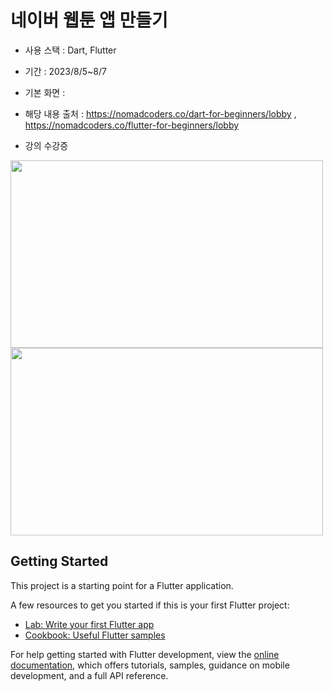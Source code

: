 # 네이버 웹툰 앱 만들기

- 사용 스택 : Dart, Flutter
- 기간 : 2023/8/5~8/7
- 기본 화면 :

- 해당 내용 출처 : https://nomadcoders.co/dart-for-beginners/lobby , https://nomadcoders.co/flutter-for-beginners/lobby
- 강의 수강증
<img src=https://github.com/kyungjun-kim/Projects/assets/58836568/3d103431-6af8-4db6-9e1c-ba067e8f9a94 width="500" height="300"/>
<img src=https://github.com/kyungjun-kim/Projects/assets/58836568/8650085d-b020-4fb9-af46-7114ef6671d6 width="500" height="300"/>

## Getting Started

This project is a starting point for a Flutter application.

A few resources to get you started if this is your first Flutter project:

- [Lab: Write your first Flutter app](https://docs.flutter.dev/get-started/codelab)
- [Cookbook: Useful Flutter samples](https://docs.flutter.dev/cookbook)

For help getting started with Flutter development, view the
[online documentation](https://docs.flutter.dev/), which offers tutorials,
samples, guidance on mobile development, and a full API reference.
